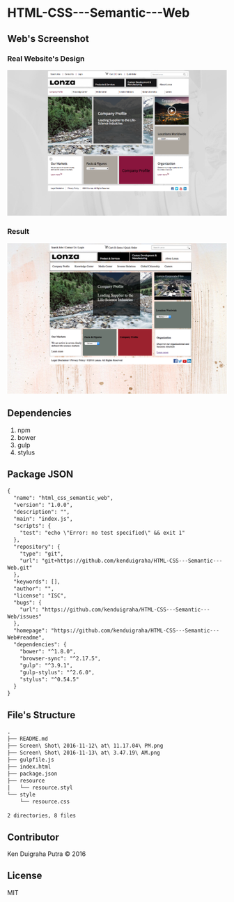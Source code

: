 # HTML-CSS---Semantic---Web

## Web's Screenshot

### Real Website's Design
![](https://raw.githubusercontent.com/kenduigraha/HTML-CSS---Semantic---Web/master/Screen%20Shot%202016-11-12%20at%2011.17.04%20PM.png)

### Result
![](https://github.com/kenduigraha/HTML-CSS---Semantic---Web/blob/master/Screen%20Shot%202016-11-13%20at%203.47.19%20AM.png)

## Dependencies
1. npm
2. bower
3. gulp
4. stylus

## Package JSON
```
{
  "name": "html_css_semantic_web",
  "version": "1.0.0",
  "description": "",
  "main": "index.js",
  "scripts": {
    "test": "echo \"Error: no test specified\" && exit 1"
  },
  "repository": {
    "type": "git",
    "url": "git+https://github.com/kenduigraha/HTML-CSS---Semantic---Web.git"
  },
  "keywords": [],
  "author": "",
  "license": "ISC",
  "bugs": {
    "url": "https://github.com/kenduigraha/HTML-CSS---Semantic---Web/issues"
  },
  "homepage": "https://github.com/kenduigraha/HTML-CSS---Semantic---Web#readme",
  "dependencies": {
    "bower": "^1.8.0",
    "browser-sync": "^2.17.5",
    "gulp": "^3.9.1",
    "gulp-stylus": "^2.6.0",
    "stylus": "^0.54.5"
  }
}

```

## File's Structure
```
.
├── README.md
├── Screen\ Shot\ 2016-11-12\ at\ 11.17.04\ PM.png
├── Screen\ Shot\ 2016-11-13\ at\ 3.47.19\ AM.png
├── gulpfile.js
├── index.html
├── package.json
├── resource
│   └── resource.styl
└── style
    └── resource.css

2 directories, 8 files
```

## Contributor
Ken Duigraha Putra &copy; 2016

## License
MIT
